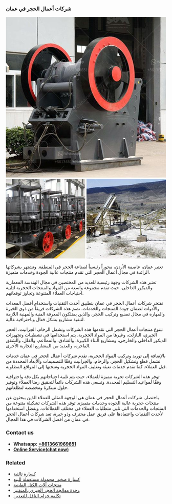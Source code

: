 <h3>شركات أعمال الحجر في عمان</h3><img src='1701852343.jpg' alt=''><p>تعتبر عمان، عاصمة الأردن، محوراً رئيسياً لصناعة الحجر في المنطقة. وتشتهر بشركاتها الرائدة في مجال أعمال الحجر التي تقدم منتجات عالية الجودة وخدمات متميزة.</p><p>تعتبر هذه الشركات وجهة رئيسية للعديد من المختصين في مجال الهندسة المعمارية والديكور الداخلي، حيث تقدم مجموعة واسعة من المواد والمنتجات الحجرية لتلبية احتياجات العملاء المتنوعة وتجاوز توقعاتهم.</p><p>تفتخر شركات أعمال الحجر في عمان بتطبيق أحدث التقنيات واستخدام أفضل المعدات والأدوات لضمان جودة المنتجات والخدمات. تضم هذه الشركات فريقاً من ذوي الخبرة والمهارة في مجال تصنيع وتركيب الحجر، والذين يمتلكون المعرفة الفنية والمهنية اللازمة لتنفيذ مشاريع بشكل فعال وباحترافية عالية.</p><p>تتنوع منتجات أعمال الحجر التي تقدمها هذه الشركات وتشمل الرخام، الجرانيت، الحجر الجيري، البازلت، وغيرها من المواد الحجرية. يتم استخدامها في تشطيبات وتجهيزات الديكور الداخلي والخارجي، ومشاريع البناء الكبيرة، والفنادق، والمطاعم، والفلل، والشقق الفاخرة، والعديد من المشاريع التجارية الأخرى.</p><p>بالإضافة إلى توريد وتركيب المواد الحجرية، تقدم شركات أعمال الحجر في عمان خدمات تشمل قطع وتشكيل الحجر، والرخام، والجرانيت وفقًا للتصميمات والأبعاد المحددة من قبل العملاء. كما تقدم خدمات تعبئة وتغليف المواد الحجرية وشحنها إلى المواقع المطلوبة.</p><p>توفر هذه الشركات تجربة مميزة للعملاء، حيث يتم تلبية احتياجاتهم بكل دقة واحترافية وفقًا لمواعيد التسليم المحددة. وتسعى هذه الشركات دائماً لتحقيق رضا العملاء وتوفير حلول مبتكرة ومخصصة لتطلعاتهم.</p><p>باختصار، شركات أعمال الحجر في عمان هي الوجهة المثلى للعملاء الذين يبحثون عن منتجات حجرية عالية الجودة وخدمات متميزة. توفر هذه الشركات تشكيلة متنوعة من المنتجات والخدمات التي تلبي متطلبات العملاء في مختلف القطاعات. وبفضل استخدامها لأحدث التقنيات واعتمادها على فريق عمل محترف وذو خبرة، تعد شركات أعمال الحجر في عمان من أفضل الشركات في هذا المجال.</p><h3>Contact us</h3><ul><li><strong>Whatsapp:&nbsp;<a href="https://wa.me/8613661969651">+8613661969651</a></strong></li><li><a href="https://swt.shibang-china.com/?git&amp;zhl&amp;شركات أعمال الحجر في عمان"><strong>Online Service(chat now)</strong></a></li></ul><h3>Related</h3><ul><li><a href='كسارة ثالثية.md'>كسارة ثالثية</a></li><li><a href='كسارة صخور محمولة مستعملة للبيع.md'>كسارة صخور محمولة مستعملة للبيع</a></li><li><a href='منتجات آلات الكتل الطينية.md'>منتجات آلات الكتل الطينية</a></li><li><a href='وحدة معالجة الحجر الجيري بالمنغنيز.md'>وحدة معالجة الحجر الجيري بالمنغنيز</a></li><li><a href='تكلفة حزام الناقل للتعدين.md'>تكلفة حزام الناقل للتعدين</a></li></ul>
